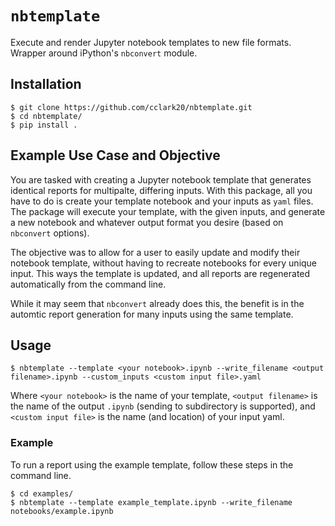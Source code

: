 # `nbtemplate`
Execute and render Jupyter notebook templates to new file formats. Wrapper around iPython's `nbconvert` module.

## Installation
```
$ git clone https://github.com/cclark20/nbtemplate.git
$ cd nbtemplate/
$ pip install .
```

## Example Use Case and Objective
You are tasked with creating a Jupyter notebook template that generates identical reports for multipalte, differing inputs. With this package, all you have to do is create your template notebook and your inputs as `yaml` files. The package will execute your template, with the given inputs, and generate a new notebook and whatever output format you desire (based on `nbconvert` options).

The objective was to allow for a user to easily update and modify their notebook template, without having to recreate notebooks for every unique input. This ways the template is updated, and all reports are regenerated automatically from the command line.

While it may seem that `nbconvert` already does this, the benefit is in the automtic report generation for many inputs using the same template. 

## Usage

```
$ nbtemplate --template <your notebook>.ipynb --write_filename <output filename>.ipynb --custom_inputs <custom input file>.yaml
```

Where `<your notebook>` is the name of your template, `<output filename>` is the name of the output `.ipynb` (sending to subdirectory is supported), and `<custom input file>` is the name (and location) of your input yaml.

### Example
To run a report using the example template, follow these steps in the command line.

```
$ cd examples/
$ nbtemplate --template example_template.ipynb --write_filename notebooks/example.ipynb
```